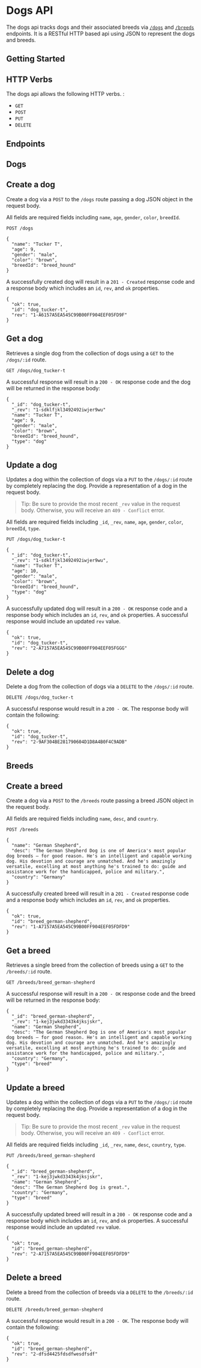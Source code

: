 # Dogs API

The dogs api tracks dogs and their associated breeds via [`/dogs`](#dogs) and [`/breeds`](#breeds) endpoints.  It is a RESTful HTTP based api using JSON to represent the dogs and breeds.

## Getting Started

## HTTP Verbs

The dogs api allows the following HTTP verbs. :

- `GET`
- `POST`
- `PUT`
- `DELETE`

## Endpoints

## Dogs

## Create a dog

Create a dog via a `POST` to the `/dogs` route passing a dog JSON object in the request body. 

All fields are required fields including `name`, `age`, `gender`, `color`, `breedId`.

```
POST /dogs

{
  "name": "Tucker T",
  "age": 9,
  "gender": "male",
  "color": "brown",
  "breedId": "breed_hound"
}
```

A successfully created dog will result in a `201 - Created` response code and a response body which includes an `id`, `rev`, and `ok` properties.  

```
{
  "ok": true,
  "id": "dog_tucker-t",
  "rev": "1-A6157A5EA545C99B00FF904EEF05FD9F"
}
```

## Get a dog  

Retrieves a single dog from the collection of dogs using a `GET` to the `/dogs/:id` route.

```
GET /dogs/dog_tucker-t
```

A successful response will result in a `200 - OK` response code and the dog will be returned in the response body:

```
{
  "_id": "dog_tucker-t",
  "_rev": "1-sdklfjkl3492492iwjer9wu"
  "name": "Tucker T",
  "age": 9,
  "gender": "male",
  "color": "brown",
  "breedId": "breed_hound",
  "type": "dog"
}
```

## Update a dog

Updates a dog within the collection of dogs via a `PUT` to the `/dogs/:id` route by completely replacing the dog. Provide a representation of a dog in the request body.  

> Tip:  Be sure to provide the most recent `_rev` value in the request body. Otherwise, you will receive an `409 - Conflict` error. 

All fields are required fields including `_id`, `_rev`, `name`, `age`, `gender`, `color`, `breedId`, `type`.

```
PUT /dogs/dog_tucker-t

{
  "_id": "dog_tucker-t",
  "_rev": "1-sdklfjkl3492492iwjer9wu",
  "name": "Tucker T",
  "age": 10,
  "gender": "male",
  "color": "brown",
  "breedId": "breed_hound",
  "type": "dog"
}
```

A successfully updated dog will result in a `200 - OK` response code and a response body which includes an `id`, `rev`, and `ok` properties.  A successful response would include an updated `rev` value.

```
{
  "ok": true,
  "id": "dog_tucker-t",
  "rev": "2-A7157A5EA545C99B00FF904EEF05FGGG"
}
```

## Delete a dog

Delete a dog from the collection of dogs via a `DELETE` to the `/dogs/:id` route. 

```
DELETE /dogs/dog_tucker-t
```

A successful response would result in a `200 - OK`.  The response body will contain the following:

```
{
  "ok": true,
  "id": "dog_tucker-t",
  "rev": "2-9AF304BE281790604D1D8A4B0F4C9ADB"
}
```


## Breeds

## Create a breed

Create a dog via a `POST` to the `/breeds` route passing a breed JSON object in the request body. 

All fields are required fields including `name`, `desc`, and `country`.

```
POST /breeds

{
  "name": "German Shepherd",
  "desc": "The German Shepherd Dog is one of America's most popular dog breeds — for good reason. He's an intelligent and capable working dog. His devotion and courage are unmatched. And he's amazingly versatile, excelling at most anything he's trained to do: guide and assistance work for the handicapped, police and military.",
  "country": "Germany"
}
```

A successfully created breed will result in a `201 - Created` response code and a response body which includes an `id`, `rev`, and `ok` properties.  

```
{
  "ok": true,
  "id": "breed_german-shepherd",
  "rev": "1-A7157A5EA545C99B00FF904EEF05FDFD9"
}
```


## Get a breed  

Retrieves a single breed from the collection of breeds using a `GET` to the `/breeds/:id` route.

```
GET /breeds/breed_german-shepherd
```

A successful response will result in a `200 - OK` response code and the breed will be returned in the response body:

```
{
  "_id": "breed_german-shepherd",
  "_rev": "1-kej3jwkd3343k4jksjskr",
  "name": "German Shepherd",
  "desc": "The German Shepherd Dog is one of America's most popular dog breeds — for good reason. He's an intelligent and capable working dog. His devotion and courage are unmatched. And he's amazingly versatile, excelling at most anything he's trained to do: guide and assistance work for the handicapped, police and military.",
  "country": "Germany",
  "type": "breed"
}
```


## Update a breed

Updates a dog within the collection of dogs via a `PUT` to the `/dogs/:id` route by completely replacing the dog. Provide a representation of a dog in the request body.  

> Tip:  Be sure to provide the most recent `_rev` value in the request body. Otherwise, you will receive an `409 - Conflict` error. 

All fields are required fields including `_id`, `_rev`, `name`, `desc`, `country`, `type`.

```
PUT /breeds/breed_german-shepherd

{
  "_id": "breed_german-shepherd",
  "_rev": "1-kej3jwkd3343k4jksjskr",
  "name": "German Shepherd",
  "desc": "The German Shepherd Dog is great.",
  "country": "Germany",
  "type": "breed"
}
```

A successfully updated breed will result in a `200 - OK` response code and a response body which includes an `id`, `rev`, and `ok` properties.  A successful response would include an updated `rev` value.

```
{
  "ok": true,
  "id": "breed_german-shepherd",
  "rev": "2-A7157A5EA545C99B00FF904EEF05FDFD9"
}
```

## Delete a breed

Delete a breed from the collection of breeds via a `DELETE` to the `/breeds/:id` route. 

```
DELETE /breeds/breed_german-shepherd
```

A successful response would result in a `200 - OK`.  The response body will contain the following:

```
{
  "ok": true,
  "id": "breed_german-shepherd",
  "rev": "2-dfsd4425fdsdfwesdfsdf"
}
```
